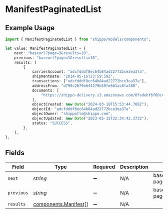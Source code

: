# ManifestPaginatedList

## Example Usage

```typescript
import { ManifestPaginatedList } from "shippo/models/components";

let value: ManifestPaginatedList = {
    next: "baseurl?page=3&results=10",
    previous: "baseurl?page=1&results=10",
    results: [
        {
            carrierAccount: "adcfdddf8ec64b84ad22772bce3ea37a",
            shipmentDate: "2014-05-16T23:59:59Z",
            transactions: ["adcfdddf8ec64b84ad22772bce3ea37a"],
            addressFrom: "d799c2679e644279b59fe661ac8fa488",
            documents: [
                "https://shippo-delivery.s3.amazonaws.com/0fadebf6f60c4aca95fa01bcc59c79ae.pdf?Signature=tlQU3RECwdHUQJQadwqg5bAzGFQ%3D&Expires=1402803835&AWSAccessKeyId=AKIAJTHP3LLFMYAWALIA",
            ],
            objectCreated: new Date("2024-03-18T15:53:44.708Z"),
            objectId: "adcfdddf8ec64b84ad22772bce3ea37a",
            objectOwner: "shippotle@shippo.com",
            objectUpdated: new Date("2023-05-15T22:34:42.373Z"),
            status: "SUCCESS",
        },
    ],
};
```

## Fields

| Field                                                        | Type                                                         | Required                                                     | Description                                                  | Example                                                      |
| ------------------------------------------------------------ | ------------------------------------------------------------ | ------------------------------------------------------------ | ------------------------------------------------------------ | ------------------------------------------------------------ |
| `next`                                                       | *string*                                                     | :heavy_minus_sign:                                           | N/A                                                          | baseurl?page=3&results=10                                    |
| `previous`                                                   | *string*                                                     | :heavy_minus_sign:                                           | N/A                                                          | baseurl?page=1&results=10                                    |
| `results`                                                    | [components.Manifest](../../models/components/manifest.md)[] | :heavy_minus_sign:                                           | N/A                                                          |                                                              |